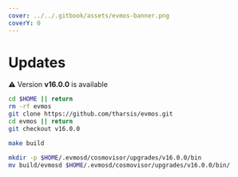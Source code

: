 ```yaml
---
cover: ../../.gitbook/assets/evmos-banner.png
coverY: 0
---
```


# Updates

⚠️ Version **v16.0.0** is available

```bash
cd $HOME || return
rm -rf evmos
git clone https://github.com/tharsis/evmos.git
cd evmos || return
git checkout v16.0.0

make build

mkdir -p $HOME/.evmosd/cosmovisor/upgrades/v16.0.0/bin
mv build/evmosd $HOME/.evmosd/cosmovisor/upgrades/v16.0.0/bin/
```
